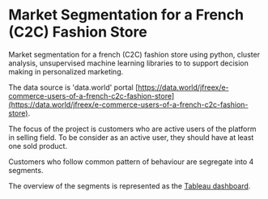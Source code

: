 # Market Segmentation for a French (C2C) Fashion Store

Market segmentation for a french (C2C) fashion store using python, cluster analysis, unsupervised machine learning libraries to to support decision making in personalized marketing.       

The data source is 'data.world' portal [https://data.world/jfreex/e-commerce-users-of-a-french-c2c-fashion-store](https://data.world/jfreex/e-commerce-users-of-a-french-c2c-fashion-store).  

The focus of the project is customers who are active users of the platform in selling field. To be consider as an active user, they should have at least one sold product.  

Customers who follow common pattern of behaviour are segregate into 4 segments.  

The overview of the segments is represented as the [Tableau dashboard](https://public.tableau.com/profile/elenmv#!/vizhome/MarketSegmentationforC2CFashionStore/Segmentation).
